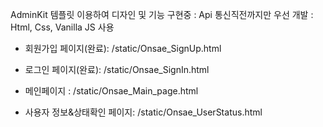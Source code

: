 AdminKit 템플릿 이용하여 디자인 및 기능 구현중
 : Api 통신직전까지만 우선 개발
 : Html, Css, Vanilla JS 사용

- 회원가입 페이지(완료): /static/Onsae_SignUp.html
- 로그인 페이지(완료): /static/Onsae_SignIn.html
- 메인페이지 : /static/Onsae_Main_page.html

- 사용자 정보&상태확인 페이지: /static/Onsae_UserStatus.html
